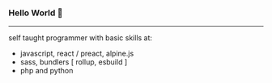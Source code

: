 ### Hello World 🚀

- - -

self taught programmer with basic skills at:  
- javascript, react / preact, alpine.js
- sass, bundlers [ rollup, esbuild ]
- php and python
